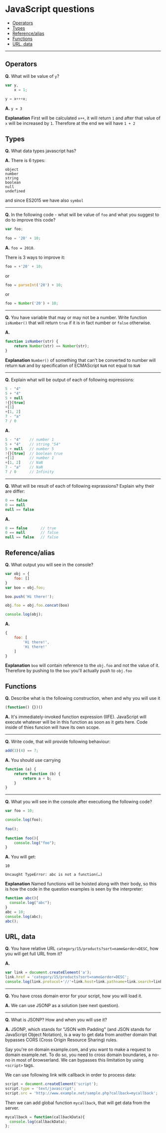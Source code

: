 # JavaScript questions

* [Operators](https://github.com/artemdemo/frontend-interview-questions/blob/master/js-questions.md#operators)
* [Types](https://github.com/artemdemo/frontend-interview-questions/blob/master/js-questions.md#types)
* [Reference/alias](https://github.com/artemdemo/frontend-interview-questions/blob/master/js-questions.md#referencealias)
* [Functions](https://github.com/artemdemo/frontend-interview-questions/blob/master/js-questions.md#functions)
* [URL, data](https://github.com/artemdemo/frontend-interview-questions/blob/master/js-questions.md#url-data)

---

## Operators

**Q.** What will be value of `y`?

```javascript
var y,
    x = 1;
    
y = x+++x;
```

**A.** `y = 3`

**Explanation** First will be calculated `x++`, it will return `1` and after that value of `x` will be increased by `1`.
Therefore at the end we will have `1 + 2`


## Types

**Q.** What data types javascript has?

**A.** There is 6 types:

```
object
number
string
boolean
null
undefined
```

and since ES2015 we have also `symbol`

---

**Q.** In the following code - what will be value of `foo` and what you suggest to do to improve this code?


```javascript
var foo;
    
foo = '20' + 10;
```

**A.** `foo = 2010`.

There is 3 ways to improve it:

```javascript
foo = +'20' + 10;
```

or

```javascript
foo = parseInt('20') + 10;
```

or

```javascript
foo = Number('20') + 10;
```

---

**Q.** You have variable that may or may not be a number.
Write function `isNumber()` that will return `true` if it is in fact number or `false` otherwise.

**A.**

```javascript
function isNumber(str) {
    return Number(str) == Number(str);
}
```

**Explanation** `Number()` of something that can't be converted to number will return `NaN`
and by specification of ECMAScript `NaN` not equal to `NaN`

---

**Q.** Explain what will be output of each of following expressions:

```javascript
5 - "4"
5 + "4"
5 + null
!{}[true]
+[1]
+[1, 2]
7 - "a"
7 / 0
```

**A.**

```javascript
5 - "4"    // number 1
5 + "4"    // string "54"
5 + null   // number 5
!{}[true]  // boolean true
+[1]       // number 1
+[1, 2]    // NaN
7 - "a"    // NaN
7 / 0      // Infinity
```

---

**Q.** What will be result of each of following exprassions? Explain why their are differ:

```javascript
0 == false
0 == null
null == false
```

**A.**

```javascript
0 == false      // true
0 == null       // false
null == false   // false
```


## Reference/alias


**Q.** What output you will see in the console?

```javascript
var obj = {
    foo: []
}
var boo = obj.foo;

boo.push('Hi there!');

obj.foo = obj.foo.concat(boo)

console.log(obj);
```

**A.**

```javascript
{
    foo: [
        'Hi there!',
        'Hi there!'
    ]
}
```

**Explanation** `boo` will contain reference to the `obj.foo` and not the value of it.
Therefore by pushing to the `boo` you'll actually push to `obj.foo`


## Functions


**Q.** Describe what is the following construction, when and why you will use it

```javascript
(function() {})()
```

**A.**
It's immediately-invoked function expression (IIFE). JavaScript will execute whatever will be in this function as soon as it gets here. Code inside of thies funcion will have its own scope.

---

**Q.** Write code, that will provide following behaviour:

```javascript
add(3)(4) == 7;
```

**A.** You should use carrying

```javascript
function (a) {
    return function (b) {
        return a + b;
    }
}
```

---

**Q.** What you will see in the console after executiong the following code?

```javascript
var foo = 10;

console.log(foo);
    
foo();
    
function foo(){
    console.log("foo");
}
```

**A.** You will get:

```
10

Uncaught TypeError: abc is not a function(…)
```

**Explanation** Named functions will be hoisted along with their body,
so this is how the code in the question examples is seen by the interpreter:

```javascript
function abc(){
  console.log("abc");
}
abc = 10;
console.log(abc);
abc();
```


## URL, data

**Q.** You have relative URL `category/15/products?sort=name&order=DESC`, how you will get full URL from it?

**A.**

```javascript
var link = document.createElement('a');
link.href = 'category/15/products?sort=name&order=DESC';
console.log(link.protocol+'//'+link.host+link.pathname+link.search+link.hash)
```

---

**Q.** You have cross domain error for your script, how you will load it.

**A.**
We can use JSONP as a solution (see next question).

---

**Q.** What is JSONP? How and when you will use it?

**A.**
JSONP, which stands for "JSON with Padding" (and JSON stands for JavaScript Object Notation), is a way to get data from another domain that bypasses CORS (Cross Origin Resource Sharing) rules.

Say you're on domain example.com, and you want to make a request to domain example.net. To do so, you need to cross domain boundaries, a no-no in most of browserland. We can bypasses this limitation by using `<script>` tags.

We can use following link witk callback in order to process data:

```javascript
script = document.createElement('script');
script.type = 'text/javascript';
script.src = 'http://www.example.net/sample.php?callback=mycallback';
```

Then we can add global function `mycallback`, that will get data from the server.

```javascript
mycallback = function(callbackData){
  console.log(callbackData);
};
```

